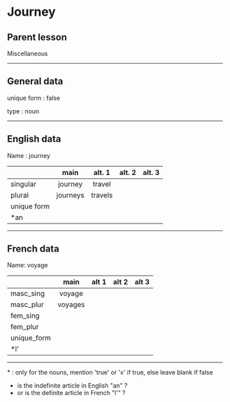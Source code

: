 # Journey

## Parent lesson

Miscellaneous

---

## General data

unique form : false

type : noun

---

## English data

Name : journey

|             |   main   | alt. 1  | alt. 2 | alt. 3 |
| :---------- | :------: | :-----: | :----: | ------ |
| singular    | journey  | travel  |        |        |
| plural      | journeys | travels |        |        |
| unique form |          |         |        |        |
| \*an        |          |         |        |        |

---

## French data

Name: voyage

|             |  main   | alt 1 | alt 2 | alt 3 |
| :---------- | :-----: | :---: | :---: | :---: |
| masc_sing   | voyage  |       |       |       |
| masc_plur   | voyages |       |       |       |
| fem_sing    |         |       |       |       |
| fem_plur    |         |       |       |       |
| unique_form |         |       |       |       |
| \*l'        |         |       |       |       |

---

\* : only for the nouns, mention 'true' or 'x' if true, else leave blank if false

- is the indefinite article in English "an" ?
- or is the definite article in French "l'" ?
